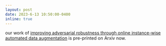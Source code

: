 ```yaml
---
layout: post
date: 2023-6-13 10:50:00-0400
inline: true
---
```


our work of [improving adversarial robustness through online instance-wise automated data augmentation](https://arxiv.org/abs/2306.07197) is pre-printed on Arxiv now. 
